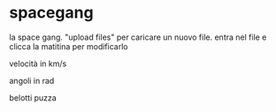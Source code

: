 # spacegang
la space gang. "upload files" per caricare un nuovo file. entra nel file e clicca la matitina per modificarlo

velocità in km/s

angoli in rad

belotti puzza
